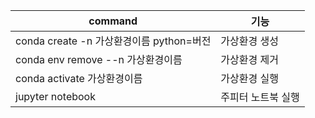 | command                          | 기능         |
| -------------------------------- | ---------- |
| conda create -n 가상환경이름 python=버전 | 가상환경 생성    |
| conda env remove --n 가상환경이름      | 가상환경 제거    |
| conda activate 가상환경이름            | 가상환경 실행    |
| jupyter notebook                 | 주피터 노트북 실행 |
